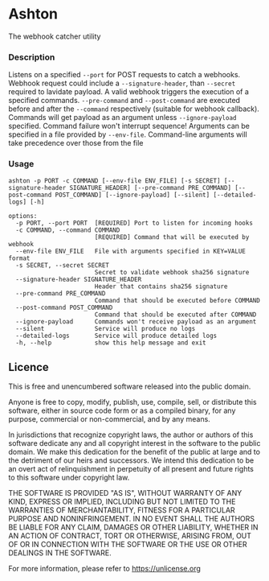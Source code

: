# Ashton

The webhook catcher utility

### Description

Listens on a specified `--port` for POST requests to catch a webhooks. Webhook request could include a `--signature-header`, than `--secret` required to lavidate payload. A valid webhook triggers the execution of a specified commands. `--pre-command` and `--post-command` are executed before and after the `--command` respectively (suitable for webhook callback). Commands will get payload as an argument unless `--ignore-payload` specified. Command failure won't interrupt sequence! Arguments can be specified in a file provided by `--env-file`. Command-line arguments will take precedence over those from the file

### Usage
```
ashton -p PORT -c COMMAND [--env-file ENV_FILE] [-s SECRET] [--signature-header SIGNATURE_HEADER] [--pre-command PRE_COMMAND] [--post-command POST_COMMAND] [--ignore-payload] [--silent] [--detailed-logs] [-h]

options:
  -p PORT, --port PORT  [REQUIRED] Port to listen for incoming hooks
  -c COMMAND, --command COMMAND
                        [REQUIRED] Command that will be executed by webhook
  --env-file ENV_FILE   File with arguments specified in KEY=VALUE format
  -s SECRET, --secret SECRET
                        Secret to validate webhook sha256 signature
  --signature-header SIGNATURE_HEADER
                        Header that contains sha256 signature
  --pre-command PRE_COMMAND
                        Command that should be executed before COMMAND
  --post-command POST_COMMAND
                        Command that should be executed after COMMAND
  --ignore-payload      Commands won't receive payload as an argument
  --silent              Service will produce no logs
  --detailed-logs       Service will produce detailed logs
  -h, --help            show this help message and exit
```

## Licence
This is free and unencumbered software released into the public domain.

Anyone is free to copy, modify, publish, use, compile, sell, or
distribute this software, either in source code form or as a compiled
binary, for any purpose, commercial or non-commercial, and by any
means.

In jurisdictions that recognize copyright laws, the author or authors
of this software dedicate any and all copyright interest in the
software to the public domain. We make this dedication for the benefit
of the public at large and to the detriment of our heirs and
successors. We intend this dedication to be an overt act of
relinquishment in perpetuity of all present and future rights to this
software under copyright law.

THE SOFTWARE IS PROVIDED "AS IS", WITHOUT WARRANTY OF ANY KIND,
EXPRESS OR IMPLIED, INCLUDING BUT NOT LIMITED TO THE WARRANTIES OF
MERCHANTABILITY, FITNESS FOR A PARTICULAR PURPOSE AND NONINFRINGEMENT.
IN NO EVENT SHALL THE AUTHORS BE LIABLE FOR ANY CLAIM, DAMAGES OR
OTHER LIABILITY, WHETHER IN AN ACTION OF CONTRACT, TORT OR OTHERWISE,
ARISING FROM, OUT OF OR IN CONNECTION WITH THE SOFTWARE OR THE USE OR
OTHER DEALINGS IN THE SOFTWARE.

For more information, please refer to <https://unlicense.org>